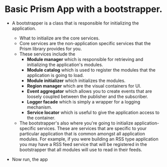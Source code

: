 # Basic Prism App with a bootstrapper.
- A bootstrapper is a class that is responsible for initializing the application. 
  - What to initialize are the core services. 
  - Core services are the non-application specific services that the Prism library provides for you. 
  - These services include the 
    - **Module manager** which is responsible for retrieving and initializing the application's modules. 
    - **Module catalog** which is used to register the modules that the application is going to load. 
    - **Module initializer** which initializes the modules. 
    - **Region manager** which are the visual containers for UI. 
    - **Event aggregator** which allows you to create events that are loosely coupled between the publisher and the subscriber. 
    - **Logger facade** which is simply a wrapper for a logging mechanism. 
    - **Service locator** which is useful to give the application access to the container. 
  - The bootstrapper's also where you're going to initialize application-specific services. These are services that are specific to your particular application that is common amongst all application modules. For example, if you were building an RSS type application you may have a RSS feed service that will be registered in the bootstrapper that all modules will use to read in their feeds.

- Now run, the app 